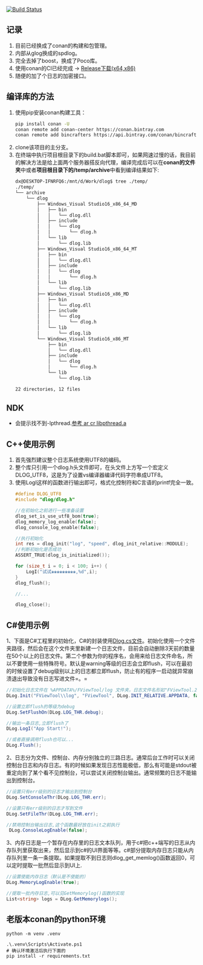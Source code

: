 [![Build Status](https://dev.azure.com/daixian/dlogPipeline/_apis/build/status/dlogPipeline-x64?branchName=master)](https://dev.azure.com/daixian/dlogPipeline/_build/latest?definitionId=2&branchName=master)
## 记录
1. 目前已经换成了conan的构建和包管理。
2. 内部从glog换成的spdlog。
3. 完全去掉了boost，换成了Poco库。
4. 使用conan的CI已经完成 -> [Release下载(x64,x86)](https://github.com/daixian/dlog/releases)
5. 随便的加了个日志的加密接口。

## 编译库的方法
1. 使用pip安装conan构建工具：
    ``` bash
    pip install conan -U
    conan remote add conan-center https://conan.bintray.com
    conan remote add bincrafters https://api.bintray.com/conan/bincrafters/public-conan
    ```
2. clone该项目的主分支。
3. 在终端中执行项目根目录下的build.bat脚本即可，如果网速过慢的话，我目前的解决方法是给上面两个服务器搭反向代理，编译完成后可以在**conan的文件夹**中或者**项目根目录下的/temp/archive**中看到编译结果如下:
    ``` bash
    dx@DESKTOP-IFNRFQ6:/mnt/d/Work/dlog$ tree ./temp/
    ./temp/
    └── archive
        └── dlog
            ├── Windows_Visual Studio16_x86_64_MD
            │   ├── bin
            │   │   └── dlog.dll
            │   ├── include
            │   │   └── dlog
            │   │       └── dlog.h
            │   └── lib
            │       └── dlog.lib
            ├── Windows_Visual Studio16_x86_64_MT
            │   ├── bin
            │   │   └── dlog.dll
            │   ├── include
            │   │   └── dlog
            │   │       └── dlog.h
            │   └── lib
            │       └── dlog.lib
            ├── Windows_Visual Studio16_x86_MD
            │   ├── bin
            │   │   └── dlog.dll
            │   ├── include
            │   │   └── dlog
            │   │       └── dlog.h
            │   └── lib
            │       └── dlog.lib
            └── Windows_Visual Studio16_x86_MT
                ├── bin
                │   └── dlog.dll
                ├── include
                │   └── dlog
                │       └── dlog.h
                └── lib
                    └── dlog.lib

    22 directories, 12 files
    ```

## NDK
* 会提示找不到-lpthread.[参考 ar cr libpthread.a](https://stackoverflow.com/questions/57289494/ndk-r20-ld-ld-error-cannot-find-lpthread)

## C++使用示例
1. 首先强烈建议整个日志系统使用UTF8的编码。
2. 整个库只引用一个dlog.h头文件即可，在头文件上方写一个宏定义DLOG_UTF8，这是为了设置vs编译器编译代码字符串成UTF8。
3. 使用LogI这样的函数进行输出即可，格式化控制符和C言语的printf完全一致。
    ``` cpp
    #define DLOG_UTF8
    #include "dlog/dlog.h"

    //在初始化之前进行一些准备设置
    dlog_set_is_use_utf8_bom(true);
    dlog_memory_log_enable(false);
    dlog_console_log_enable(false);

    //执行初始化
    int res = dlog_init("log", "speed", dlog_init_relative::MODULE);
    //判断初始化是否成功
    ASSERT_TRUE(dlog_is_initialized());

    for (size_t i = 0; i < 100; i++) {
        LogI("试试❀❀❀❀❀❀❀❀❀,%d",i);
    }
    dlog_flush();

    //...

    dlog_close();
    ```

## C#使用示例
1、下面是C#工程里的初始化，C#的封装使用[Dlog.cs文件](https://github.com/daixian/dlog/blob/master/CSharp/UnitTest/DLog.cs)。初始化使用一个文件夹路径，然后会在这个文件夹里新建一个日志文件，目前会自动删除3天前的数量在50个以上的日志文件。第二个参数为你的程序名，会用来给日志文件命名，所以不要使用一些特殊符号。默认是warning等级的日志会立即flush，可以在最初的时候设置了debug级别以上的日志都立即flush，防止有的程序一启动就异常崩溃退出导致没有日志写进文件=。=
``` c#
//初始化日志文件在 %APPDATA%/FViewTool/log 文件夹，日志文件名形如"FViewTool.20190317-214418.log"
DLog.Init("FViewTool\\log", "FViewTool", DLog.INIT_RELATIVE.APPDATA, false);

//设置立即flush的等级为debug
DLog.SetFlushOn(DLog.LOG_THR.debug);

//输出一条日志,立即flush了
DLog.LogI("App Start!");

//或者直接调用flush也可以...
DLog.Flush();
```
2、日志分为文件、控制台、内存分别独立的三路日志。通常后台工作时可以关闭控制台日志和内存日志。有的时候如果发现日志性能极低，那么有可能是stdout被重定向到了某个看不见控制台，可以尝试关闭控制台输出。通常频繁的日志不能输出到控制台。
``` c#
//设置只有err级别的日志才输出到控制台
DLog.SetConsoleThr(DLog.LOG_THR.err);

//设置只有err级别的日志才写到文件
DLog.SetFileThr(DLog.LOG_THR.err);

//禁用控制台输出日志,这个函数最好放在init之前执行
 DLog.ConsoleLogEnable(false);
```
3、内存日志是一个暂存在内存里的日志文本队列，用于c#把c++端写的日志从内存队列里获取出来，然后显示到c#的UI界面等等。c#部分提取内存日志只能从内存队列里一条一条提取。如果提取不到日志则dlog_get_memlog()函数返回0，可以定时提取一批然后显示到UI上.
``` c#
//设置使能内存日志（默认是不使能的）
DLog.MemoryLogEnable(true);

//提取一批内存日志,可以见GetMemorylog()函数的实现
List<string> logs = DLog.GetMemorylogs();
```

## 老版本conan的python环境
``` shell
python -m venv .venv

.\.venv\Scripts\Activate.ps1
# 确认环境激活后执行下面的
pip install -r requirements.txt
```
